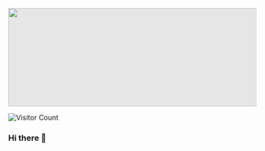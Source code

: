 <img style="display: block;-webkit-user-select: none;margin: auto;cursor: zoom-in;background-color: hsl(0, 0%, 90%);" src="https://cutewallpaper.org/21/matrix-background-gif/Free-Binary-Code-4K-Long-Loop-Screensaver-GIF.gif" width="850" height="200">

![Visitor Count](https://profile-counter.glitch.me/{jimjabid}/count.svg)
### Hi there 👋

<!--
**jimjabid/jimjabid** is a ✨ _special_ ✨ repository because its `README.md` (this file) appears on your GitHub profile.

Here are some ideas to get you started:

- 🔭 I’m currently working on ...
- 🌱 I’m currently learning ...
- 👯 I’m looking to collaborate on ...
- 🤔 I’m looking for help with ...
- 💬 Ask me about ...
- 📫 How to reach me: ...
- 😄 Pronouns: ...
- ⚡ Fun fact: ...
-->
